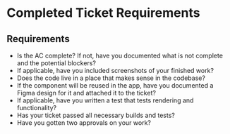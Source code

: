 # Completed Ticket Requirements

## Requirements

-   Is the AC complete? If not, have you documented what is not complete and the potential blockers?
-   If applicable, have you included screenshots of your finished work?
-   Does the code live in a place that makes sense in the codebase?
-   If the component will be reused in the app, have you documented a Figma design for it and attached it to the ticket?
-   If applicable, have you written a test that tests rendering and functionality?
-   Has your ticket passed all necessary builds and tests?
-   Have you gotten two approvals on your work?
